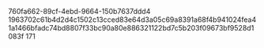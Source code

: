 760fa662-89cf-4ebd-9664-150b7637ddd4
1963702c61b4d2d4c1502c13cced83e64d3a05c69a8391a68f4b941024fea41a1466bfadc74bd8807f33bc90a80e886321122bd7c5b203f09673bf9528d1083f
171
